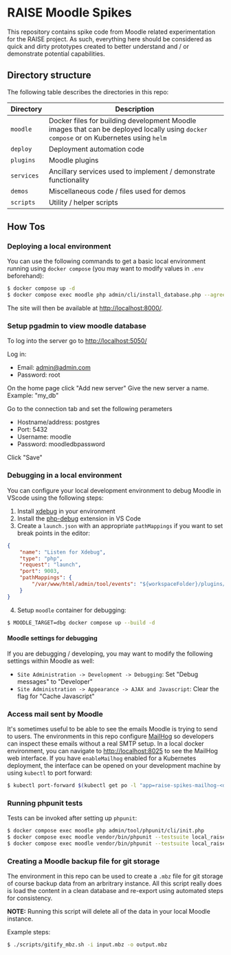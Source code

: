 # RAISE Moodle Spikes

This repository contains spike code from Moodle related experimentation for the RAISE project. As such, everything here should be considered as quick and dirty prototypes created to better understand and / or demonstrate potential capabilities.

## Directory structure

The following table describes the directories in this repo:

| Directory | Description |
| - | - |
| `moodle` | Docker files for building development Moodle images that can be deployed locally using `docker compose` or on Kubernetes using `helm` |
| `deploy` | Deployment automation code |
| `plugins` | Moodle plugins |
| `services` | Ancillary services used to implement / demonstrate functionality |
| `demos` | Miscellaneous code / files used for demos |
| `scripts` | Utility / helper scripts |

## How Tos

### Deploying a local environment

You can use the following commands to get a basic local environment running using `docker compose` (you may want to modify values in `.env` beforehand):

```bash
$ docker compose up -d
$ docker compose exec moodle php admin/cli/install_database.php --agree-license --fullname="Local Dev" --shortname="Local Dev" --summary="Local Dev" --adminpass="admin" --adminemail="admin@acmeinc.com"
```

The site will then be available at [http://localhost:8000/](http://localhost:8000/).

### Setup pgadmin to view moodle database

To log into the server go to [http://localhost:5050/](http://localhost:5050/)

Log in:

- Email: admin@admin.com
- Password: root

On the home page click "Add new server"
Give the new server a name. Example: "my_db"

Go to the connection tab and set the following perameters

- Hostname/address: postgres
- Port: 5432
- Username: moodle
- Password: moodledbpassword

Click "Save"

### Debugging in a local environment

You can configure your local development environment to debug Moodle in VScode using the following steps:

1. Install [xdebug](https://xdebug.org/) in your environment
2. Install the [php-debug](https://marketplace.visualstudio.com/items?itemName=felixfbecker.php-debug) extension in VS Code
3. Create a `launch.json` with an appropriate `pathMappings` if you want to set break points in the editor:

```json
{
    "name": "Listen for Xdebug",
    "type": "php",
    "request": "launch",
    "port": 9003,
    "pathMappings": {
        "/var/www/html/admin/tool/events": "${workspaceFolder}/plugins/events"
    }
}
```
4. Setup `moodle` container for debugging:

```bash
$ MOODLE_TARGET=dbg docker compose up --build -d
```

#### Moodle settings for debugging

If you are debugging / developing, you may want to modify the following settings within Moodle as well:

* `Site Administration -> Development -> Debugging`: Set "Debug messages" to "Developer"
* `Site Administration -> Appearance -> AJAX and Javascript`: Clear the flag for "Cache Javascript"

### Access mail sent by Moodle

It's sometimes useful to be able to see the emails Moodle is trying to send to users. The environments in this repo configure [MailHog](https://github.com/mailhog/MailHog) so developers can inspect these emails without a real SMTP setup. In a local docker environment, you can navigate to [http://localhost:8025](http://localhost:8025) to see the MailHog web interface. If you have `enableMailhog` enabled for a Kubernetes deployment, the interface can be opened on your development machine by using `kubectl` to port forward:

```bash
$ kubectl port-forward $(kubectl get po -l "app=raise-spikes-mailhog-<deploymentName>" -o name) 8025:8025
```

### Running phpunit tests

Tests can be invoked after setting up `phpunit`:

```bash
$ docker compose exec moodle php admin/tool/phpunit/cli/init.php
$ docker compose exec moodle vendor/bin/phpunit --testsuite local_raisecli_testsuite
$ docker compose exec moodle vendor/bin/phpunit --testsuite local_raise_testsuite
```

### Creating a Moodle backup file for git storage

The environment in this repo can be used to create a `.mbz` file for git storage of course backup data from an arbritrary instance. All this script really does is load the content in a clean database and re-export using automated steps for consistency.

**NOTE:** Running this script will delete all of the data in your local Moodle instance.

Example steps:

```bash
$ ./scripts/gitify_mbz.sh -i input.mbz -o output.mbz
```
